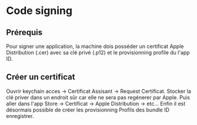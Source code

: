 #  Code signing

## Prérequis

Pour signer une application, la machine dois posséder un certificat Apple Distribution (.cer) avec sa clé privé (.p12) et le provisionning profile du l'app ID.

## Créer un certificat

Ouvrir keychain acces -> Certificat Assisant -> Request Certificat.
Stocker la clé priver dans un endroit sûr car elle ne sera pas regénerer par Apple.
Puis aller dans l'app Store -> Certificat -> Apple Distribution -> etc...
Enfin il est désormais possible de créer les provisionning Profils des bundle ID enregistrer.

